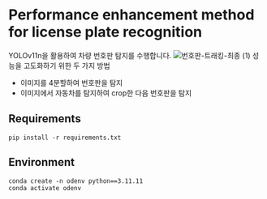 # Performance enhancement method for license plate recognition

YOLOv11n을 활용하여 차량 번호판 탐지를 수행합니다.
![번호판-트래킹-최종 (1)](https://github.com/user-attachments/assets/3f800888-2dd2-4e27-bd36-5300eb3b3a50)
성능을 고도화하기 위한 두 가지 방법
- 이미지를 4분할하여 번호판을 탐지
- 이미지에서 자동차를 탐지하여 crop한 다음 번호판을 탐지

## Requirements
```
pip install -r requirements.txt
```

## Environment
```
conda create -n odenv python==3.11.11
conda activate odenv
```



